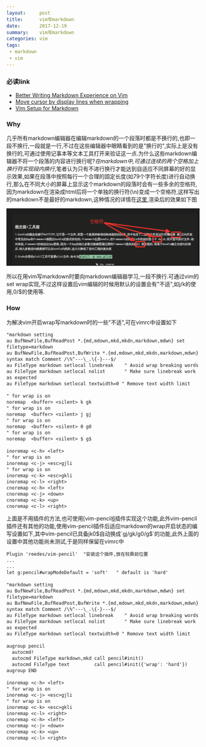 ```yaml
---
layout:     post
title:      vim写markdown
date:       2017-12-19
summary:    vim写markdown
categories: vim
tags:
 - markdown
 - vim
---
```


### 必读link

+ [Better Writing Markdown Experience on Vim][4]
+ [Move cursor by display lines when wrapping][5]
+ [Vim Setup for Markdown][1]


### Why

几乎所有markdown编辑器在编辑markdown的一个段落时都是不换行的,也即一段不换行,一段就是一行,不过在这些编辑器中眼睛看到的是"换行的",实际上是没有换行的,可通过使用记事本等文本工具打开来验证这一点.为什么这些markdown编辑器不将一个段落的内容进行换行呢?*在markdown中,可通过连续的两个空格加上换行符实现段内换行*,笔者认为只有不进行换行才能达到自适应不同屏幕的好的显示效果,如果在段落中按照每行一个合理的固定长度(如79个字符长度)进行自动换行,那么在不同大小的屏幕上显示这个markdown的段落时会有一些多余的空格符,因为markdown在渲染成html后将一个单独的换行符(\n)变成一个空格符,这样写出的markdown不是最好的markdown,这种情况的详情在[这里][2],渲染后的效果如下图  

![换行变成空格][3]

所以在用vim写markdown时要向markdown编辑器学习,一段不换行.可通过vim的set wrap实现,不过这样设置后vim编辑的时候用默认的设置会有"不适",如j/k的使用,0/$的使用等.

### How

为解决vim开启wrap写markdown时的一些"不适",可在vimrc中设置如下

```
"markdown setting
au BufNewFile,BufReadPost *.{md,mdown,mkd,mkdn,markdown,mdwn} set filetype=markdown
au BufNewFile,BufReadPost,BufWrite *.{md,mdown,mkd,mkdn,markdown,mdwn} syntax match Comment /\%^---\_.\{-}---$/
au FileType markdown setlocal linebreak    " Avoid wrap breaking words
au FileType markdown setlocal nolist       " Make sure linebreak work as expected
au FileType markdown setlocal textwidth=0 " Remove text width limit

" for wrap is on
noremap  <buffer> <silent> k gk
" for wrap is on
noremap  <buffer> <silent> j gj
" for wrap is on
noremap  <buffer> <silent> 0 g0
" for wrap is on
noremap  <buffer> <silent> $ g$

inoremap <c-h> <left>
" for wrap is on
inoremap <c-j> <esc>gjli
" for wrap is on
inoremap <c-k> <esc>gkli
inoremap <c-l> <right>
cnoremap <c-h> <left>
cnoremap <c-j> <down>
cnoremap <c-k> <up>
cnoremap <c-l> <right>
```

上面是不用插件的方法,也可使用[vim-pencil[6]插件实现这个功能,此外vim-pencil插件还有其他的功能,使用vim-pencil插件后适应markdown的wrap开启状态的编写设置如下,其中vim-pencil已具备jk0$自动换成`gj/gk/g0/g$`的功能,此外上面的设置中其他功能尚未测试,于是同样保留在vimrc中

```
Plugin 'reedes/vim-pencil'  "安装这个插件,放在较靠前位置
...
...
let g:pencil#wrapModeDefault = 'soft'   " default is 'hard'

"markdown setting
au BufNewFile,BufReadPost *.{md,mdown,mkd,mkdn,markdown,mdwn} set filetype=markdown
au BufNewFile,BufReadPost,BufWrite *.{md,mdown,mkd,mkdn,markdown,mdwn} syntax match Comment /\%^---\_.\{-}---$/
au FileType markdown setlocal linebreak    " Avoid wrap breaking words
au FileType markdown setlocal nolist       " Make sure linebreak work as expected
au FileType markdown setlocal textwidth=0 " Remove text width limit

augroup pencil
  autocmd!
  autocmd FileType markdown,mkd call pencil#init()
  autocmd FileType text         call pencil#init({'wrap': 'hard'})
augroup END

inoremap <c-h> <left>
" for wrap is on
inoremap <c-j> <esc>gjli
" for wrap is on
inoremap <c-k> <esc>gkli
inoremap <c-l> <right>
cnoremap <c-h> <left>
cnoremap <c-j> <down>
cnoremap <c-k> <up>
cnoremap <c-l> <right>
```

[1]: https://www.swamphogg.com/2015/vim-setup/
[2]: https://github.com/iamcco/markdown-preview.vim/issues/54
[3]: https://raw.githubusercontent.com/3xp10it/pic/master/markdown.png
[4]: https://www.lequochung.me/2016/11/11/better-markdown-writing-experience-on-vim.html
[5]: http://vim.wikia.com/wiki/Move_cursor_by_display_lines_when_wrapping
[6]: https://github.com/reedes/vim-pencil
